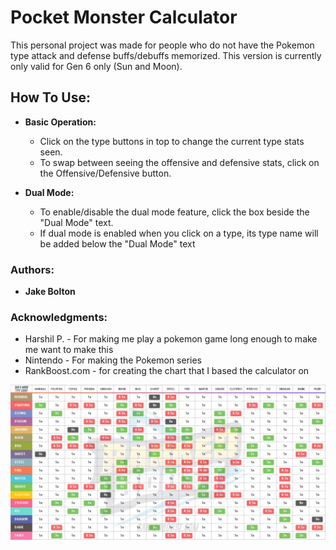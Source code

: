 # Pocket Monster Calculator
This personal project was made for people who do not have the Pokemon type attack and defense
buffs/debuffs memorized. This version is currently only valid for Gen 6 only (Sun and Moon).

	
## How To Use:
- **Basic Operation:**
	- Click on the type buttons in top to change the current type stats seen.
	- To swap between seeing the offensive and defensive stats, click on the
	Offensive/Defensive button.
	
- **Dual Mode:**
	- To enable/disable the dual mode feature, click the box beside the "Dual Mode" text.
	- If dual mode is enabled when you click on a type, its type name will be added below the 
	"Dual Mode" text

### Authors:
- **Jake Bolton**

### Acknowledgments:
- Harshil P. - For making me play a pokemon game long enough to make me want to make this
- Nintendo - For making the Pokemon series
- RankBoost.com - for creating the chart that I based the calculator on

![RankBoost Type Chart](https://github.com/ate134/PocketMonsterCalculator/blob/master/Assets/Materials/sun-and-moon-type-chart-2.jpg "Pokemon Type Chart")
